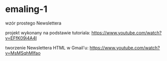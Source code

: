 # emaling-1
wzór prostego Newslettera

projekt wykonany na podstawie tutoriala:
https://www.youtube.com/watch?v=EFfK09j4A4I

tworzenie Newslettera HTML w Gmail'u: 
https://www.youtube.com/watch?v=MsMSqhMlfao
